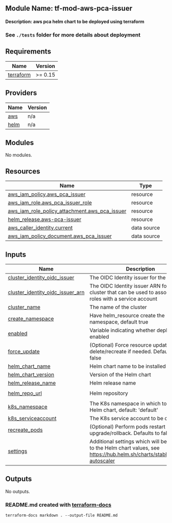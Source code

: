 ## Module Name: tf-mod-aws-pca-issuer 
#### Description: aws pca helm chart to be deployed using terraform

### See `./tests` folder for more details about deployment

<!-- BEGIN_TF_DOCS -->
## Requirements

| Name | Version |
|------|---------|
| <a name="requirement_terraform"></a> [terraform](#requirement\_terraform) | >= 0.15 |

## Providers

| Name | Version |
|------|---------|
| <a name="provider_aws"></a> [aws](#provider\_aws) | n/a |
| <a name="provider_helm"></a> [helm](#provider\_helm) | n/a |

## Modules

No modules.

## Resources

| Name | Type |
|------|------|
| [aws_iam_policy.aws_pca_issuer](https://registry.terraform.io/providers/hashicorp/aws/latest/docs/resources/iam_policy) | resource |
| [aws_iam_role.aws_pca_issuer_role](https://registry.terraform.io/providers/hashicorp/aws/latest/docs/resources/iam_role) | resource |
| [aws_iam_role_policy_attachment.aws_pca_issuer](https://registry.terraform.io/providers/hashicorp/aws/latest/docs/resources/iam_role_policy_attachment) | resource |
| [helm_release.aws-pca-issuer](https://registry.terraform.io/providers/hashicorp/helm/latest/docs/resources/release) | resource |
| [aws_caller_identity.current](https://registry.terraform.io/providers/hashicorp/aws/latest/docs/data-sources/caller_identity) | data source |
| [aws_iam_policy_document.aws_pca_issuer](https://registry.terraform.io/providers/hashicorp/aws/latest/docs/data-sources/iam_policy_document) | data source |

## Inputs

| Name | Description | Type | Default | Required |
|------|-------------|------|---------|:--------:|
| <a name="input_cluster_identity_oidc_issuer"></a> [cluster\_identity\_oidc\_issuer](#input\_cluster\_identity\_oidc\_issuer) | The OIDC Identity issuer for the cluster | `string` | n/a | yes |
| <a name="input_cluster_identity_oidc_issuer_arn"></a> [cluster\_identity\_oidc\_issuer\_arn](#input\_cluster\_identity\_oidc\_issuer\_arn) | The OIDC Identity issuer ARN for the cluster that can be used to associate IAM roles with a service account | `string` | n/a | yes |
| <a name="input_cluster_name"></a> [cluster\_name](#input\_cluster\_name) | The name of the cluster | `string` | n/a | yes |
| <a name="input_create_namespace"></a> [create\_namespace](#input\_create\_namespace) | Have helm\_resource create the namespace, default true | `bool` | `true` | no |
| <a name="input_enabled"></a> [enabled](#input\_enabled) | Variable indicating whether deployment is enabled | `bool` | `true` | no |
| <a name="input_force_update"></a> [force\_update](#input\_force\_update) | (Optional) Force resource update through delete/recreate if needed. Defaults to false | `bool` | `false` | no |
| <a name="input_helm_chart_name"></a> [helm\_chart\_name](#input\_helm\_chart\_name) | Helm chart name to be installed | `string` | `"aws-pca-issuer"` | no |
| <a name="input_helm_chart_version"></a> [helm\_chart\_version](#input\_helm\_chart\_version) | Version of the Helm chart | `string` | `"0.1.0"` | no |
| <a name="input_helm_release_name"></a> [helm\_release\_name](#input\_helm\_release\_name) | Helm release name | `string` | `"aws-pca-issuer"` | no |
| <a name="input_helm_repo_url"></a> [helm\_repo\_url](#input\_helm\_repo\_url) | Helm repository | `string` | `"https://jniebuhr.github.io/aws-pca-issuer/"` | no |
| <a name="input_k8s_namespace"></a> [k8s\_namespace](#input\_k8s\_namespace) | The K8s namespace in which to install the Helm chart, default: 'default' | `string` | `"default"` | no |
| <a name="input_k8s_serviceaccount"></a> [k8s\_serviceaccount](#input\_k8s\_serviceaccount) | The K8s service account to be created | `string` | `"default"` | no |
| <a name="input_recreate_pods"></a> [recreate\_pods](#input\_recreate\_pods) | (Optional) Perform pods restart during upgrade/rollback. Defaults to false. | `bool` | `false` | no |
| <a name="input_settings"></a> [settings](#input\_settings) | Additional settings which will be passed to the Helm chart values, see https://hub.helm.sh/charts/stable/cluster-autoscaler | `map(any)` | `{}` | no |

## Outputs

No outputs.
<!-- END_TF_DOCS -->

### README.md created with [terraform-docs](https://terraform-docs.io/user-guide/how-to/)

```
terraform-docs markdown . --output-file README.md
```